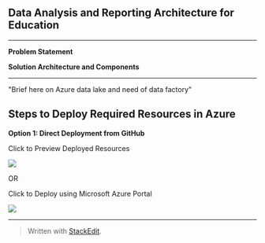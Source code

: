 Data Analysis and Reporting Architecture for Education
----------


----------


**Problem Statement**

**Solution Architecture and Components**

----------


"Brief here on Azure data lake and need of data factory"


Steps to Deploy Required Resources in Azure
-------------------------------------------

**Option 1:  Direct Deployment from GitHub** 

Click to Preview Deployed Resources

<a href="http://armviz.io/#/?load=https%3A%2F%2Fraw.githubusercontent.com%2FMicrosoft-USEduAzure%2Ftemplates%2FDARA%2Ftemplate.json" target="_blank">
    <img src="http://armviz.io/visualizebutton.png"/>
</a>

OR

Click to Deploy using Microsoft Azure Portal 

<a href="https://portal.azure.com/#create/Microsoft.Template/uri/https%3A%2F%2Fraw.githubusercontent.com%2FMicrosoft-USEduAzure%2Ftemplates%2FDARA%2Ftemplate.json" target="_blank">
    <img src="http://azuredeploy.net/deploybutton.png"/>
</a>

----------

> Written with [StackEdit](https://stackedit.io/).
